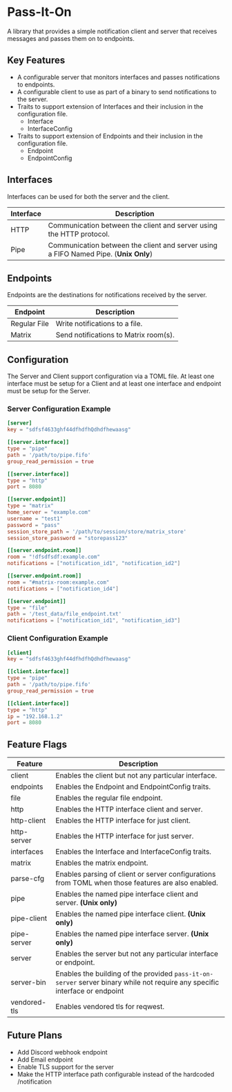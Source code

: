 # Pass-It-On
A library that provides a simple notification client and server that receives messages and passes them on to endpoints.


## Key Features 
- A configurable server that monitors interfaces and passes notifications to endpoints.
- A configurable client to use as part of a binary to send notifications to the server.
- Traits to support extension of Interfaces and their inclusion in the configuration file.
  - Interface
  - InterfaceConfig
- Traits to support extension of Endpoints and their inclusion in the configuration file.
  - Endpoint
  - EndpointConfig


## Interfaces
Interfaces can be used for both the server and the client.

| Interface | Description                                                                          |
|-----------|--------------------------------------------------------------------------------------|
| HTTP      | Communication between the client and server using the HTTP protocol.                 |
| Pipe      | Communication between the client and server using a FIFO Named Pipe. (**Unix Only**) |


## Endpoints
Endpoints are the destinations for notifications received by the server.

| Endpoint     | Description                           |
|--------------|---------------------------------------|
| Regular File | Write notifications to a file.        |
| Matrix       | Send notifications to Matrix room(s). |

## Configuration
The Server and Client support configuration via a TOML file.
At least one interface must be setup for a Client and at least one interface and endpoint
must be setup for the Server.


### Server Configuration Example
```toml
[server]
key = "sdfsf4633ghf44dfhdfhQdhdfhewaasg"

[[server.interface]]
type = "pipe"
path = '/path/to/pipe.fifo'
group_read_permission = true

[[server.interface]]
type = "http"
port = 8080

[[server.endpoint]]
type = "matrix"
home_server = "example.com"
username = "test1"
password = "pass"
session_store_path = '/path/to/session/store/matrix_store'
session_store_password = "storepass123"

[[server.endpoint.room]]
room = "!dfsdfsdf:example.com"
notifications = ["notification_id1", "notification_id2"]

[[server.endpoint.room]]
room = "#matrix-room:example.com"
notifications = ["notification_id4"]

[[server.endpoint]]
type = "file"
path = '/test_data/file_endpoint.txt'
notifications = ["notification_id1", "notification_id3"]
```

### Client Configuration Example
```toml
[client]
key = "sdfsf4633ghf44dfhdfhQdhdfhewaasg"

[[client.interface]]
type = "pipe"
path = '/path/to/pipe.fifo'
group_read_permission = true

[[client.interface]]
type = "http"
ip = "192.168.1.2"
port = 8080
```


## Feature Flags

| Feature      | Description                                                                                                                 |
|--------------|-----------------------------------------------------------------------------------------------------------------------------|
| client       | Enables the client but not any particular interface.                                                                        |
| endpoints    | Enables the Endpoint and EndpointConfig traits.                                                                             |
| file         | Enables the regular file endpoint.                                                                                          |
| http         | Enables the HTTP interface client and server.                                                                               |
| http-client  | Enables the HTTP interface for just client.                                                                                 |
| http-server  | Enables the HTTP interface for just server.                                                                                 |
| interfaces   | Enables the Interface and InterfaceConfig traits.                                                                           |
| matrix       | Enables the matrix endpoint.                                                                                                |
| parse-cfg    | Enables parsing of client or server configurations from TOML when those features are also enabled.                          |
| pipe         | Enables the named pipe interface client and server. **(Unix only)**                                                         |
| pipe-client  | Enables the named pipe interface client. **(Unix only)**                                                                    |
| pipe-server  | Enables the named pipe interface server. **(Unix only)**                                                                    |
| server       | Enables the server but not any particular interface or endpoint.                                                            |
| server-bin   | Enables the building of the provided `pass-it-on-server` server binary while not require any specific interface or endpoint |
| vendored-tls | Enables vendored tls for reqwest.                                                                                           |


## Future Plans
- Add Discord webhook endpoint
- Add Email endpoint
- Enable TLS support for the server
- Make the HTTP interface path configurable instead of the hardcoded /notification
